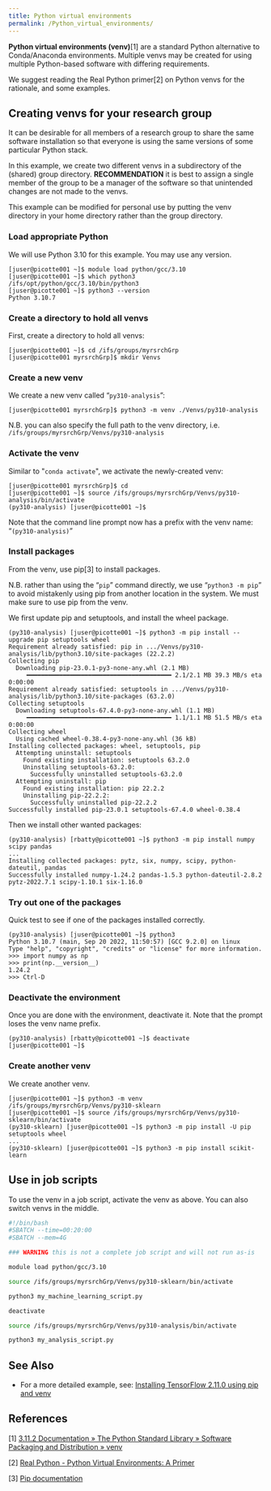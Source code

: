 ```yaml
---
title: Python virtual environments
permalink: /Python_virtual_environments/
---
```


**Python virtual environments (venv)**[1] are a standard Python
alternative to Conda/Anaconda environments. Multiple venvs may be
created for using multiple Python-based software with differing
requirements.

We suggest reading the Real Python primer[2] on Python venvs for the
rationale, and some examples.

Creating venvs for your research group
--------------------------------------

It can be desirable for all members of a research group to share the
same software installation so that everyone is using the same versions
of some particular Python stack.

In this example, we create two different venvs in a subdirectory of the
(shared) group directory. **RECOMMENDATION** it is best to assign a
single member of the group to be a manager of the software so that
unintended changes are not made to the venvs.

This example can be modified for personal use by putting the venv
directory in your home directory rather than the group directory.

### Load appropriate Python

We will use Python 3.10 for this example. You may use any version.

``` text
[juser@picotte001 ~]$ module load python/gcc/3.10
[juser@picotte001 ~]$ which python3
/ifs/opt/python/gcc/3.10/bin/python3
[juser@picotte001 ~]$ python3 --version
Python 3.10.7
```

### Create a directory to hold all venvs

First, create a directory to hold all venvs:

``` text
[juser@picotte001 ~]$ cd /ifs/groups/myrsrchGrp
[juser@picotte001 myrsrchGrp]$ mkdir Venvs
```

### Create a new venv

We create a new venv called “`py310-analysis`”:

``` text
[juser@picotte001 myrsrchGrp]$ python3 -m venv ./Venvs/py310-analysis
```

N.B. you can also specify the full path to the venv directory, i.e.
`/ifs/groups/myrsrchGrp/Venvs/py310-analysis`

### Activate the venv

Similar to "`conda activate`", we activate the newly-created venv:

``` text
[juser@picotte001 myrsrchGrp]$ cd
[juser@picotte001 ~]$ source /ifs/groups/myrsrchGrp/Venvs/py310-analysis/bin/activate
(py310-analysis) [juser@picotte001 ~]$
```

Note that the command line prompt now has a prefix with the venv name:
“`(py310-analysis)`”

### Install packages

From the venv, use pip[3] to install packages.

N.B. rather than using the “`pip`” command directly, we use
“`python3 -m pip`” to avoid mistakenly using pip from another location
in the system. We must make sure to use pip from the venv.

We first update pip and setuptools, and install the wheel package.

``` text
(py310-analysis) [juser@picotte001 ~]$ python3 -m pip install --upgrade pip setuptools wheel
Requirement already satisfied: pip in .../Venvs/py310-analysis/lib/python3.10/site-packages (22.2.2)
Collecting pip
  Downloading pip-23.0.1-py3-none-any.whl (2.1 MB)
     ━━━━━━━━━━━━━━━━━━━━━━━━━━━━━━━━━━━━━━━━ 2.1/2.1 MB 39.3 MB/s eta 0:00:00
Requirement already satisfied: setuptools in .../Venvs/py310-analysis/lib/python3.10/site-packages (63.2.0)
Collecting setuptools
  Downloading setuptools-67.4.0-py3-none-any.whl (1.1 MB)
     ━━━━━━━━━━━━━━━━━━━━━━━━━━━━━━━━━━━━━━━━ 1.1/1.1 MB 51.5 MB/s eta 0:00:00
Collecting wheel
  Using cached wheel-0.38.4-py3-none-any.whl (36 kB)
Installing collected packages: wheel, setuptools, pip
  Attempting uninstall: setuptools
    Found existing installation: setuptools 63.2.0
    Uninstalling setuptools-63.2.0:
      Successfully uninstalled setuptools-63.2.0
  Attempting uninstall: pip
    Found existing installation: pip 22.2.2
    Uninstalling pip-22.2.2:
      Successfully uninstalled pip-22.2.2
Successfully installed pip-23.0.1 setuptools-67.4.0 wheel-0.38.4
```

Then we install other wanted packages:

``` text
(py310-analysis) [rbatty@picotte001 ~]$ python3 -m pip install numpy scipy pandas
...
Installing collected packages: pytz, six, numpy, scipy, python-dateutil, pandas
Successfully installed numpy-1.24.2 pandas-1.5.3 python-dateutil-2.8.2 pytz-2022.7.1 scipy-1.10.1 six-1.16.0
```

### Try out one of the packages

Quick test to see if one of the packages installed correctly.

``` text
(py310-analysis) [juser@picotte001 ~]$ python3
Python 3.10.7 (main, Sep 20 2022, 11:50:57) [GCC 9.2.0] on linux
Type "help", "copyright", "credits" or "license" for more information.
>>> import numpy as np
>>> print(np.__version__)
1.24.2
>>> Ctrl-D
```

### Deactivate the environment

Once you are done with the environment, deactivate it. Note that the
prompt loses the venv name prefix.

``` text
(py310-analysis) [rbatty@picotte001 ~]$ deactivate
[juser@picotte001 ~]$
```

### Create another venv

We create another venv.

``` text
[juser@picotte001 ~]$ python3 -m venv /ifs/groups/myrsrchGrp/Venvs/py310-sklearn
[juser@picotte001 ~]$ source /ifs/groups/myrsrchGrp/Venvs/py310-sklearn/bin/activate
(py310-sklearn) [juser@picotte001 ~]$ python3 -m pip install -U pip setuptools wheel
...
(py310-sklearn) [juser@picotte001 ~]$ python3 -m pip install scikit-learn
```

Use in job scripts
------------------

To use the venv in a job script, activate the venv as above. You can
also switch venvs in the middle.

``` bash
#!/bin/bash
#SBATCH --time=00:20:00
#SBATCH --mem=4G

### WARNING this is not a complete job script and will not run as-is

module load python/gcc/3.10

source /ifs/groups/myrsrchGrp/Venvs/py310-sklearn/bin/activate

python3 my_machine_learning_script.py

deactivate

source /ifs/groups/myrsrchGrp/Venvs/py310-analysis/bin/activate

python3 my_analysis_script.py
```

See Also
--------

-   For a more detailed example, see: [Installing TensorFlow 2.11.0 using pip and venv](/Installing_TensorFlow_2.11.0_using_pip_and_venv "wikilink")

References
----------

<references/>

[1] [3.11.2 Documentation » The Python Standard Library » Software Packaging and Distribution » venv](https://docs.python.org/3/library/venv.html)

[2] [Real Python - Python Virtual Environments: A Primer](https://realpython.com/python-virtual-environments-a-primer/)

[3] [Pip documentation](https://pip.pypa.io/en/stable/)